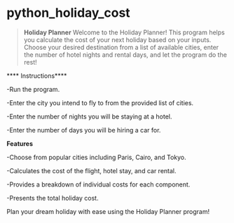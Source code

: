 # python_holiday_cost
> ****Holiday Planner****
Welcome to the Holiday Planner! This program helps you calculate the cost of your next holiday based on your inputs. Choose your desired destination from a list of available cities, enter the number of hotel nights and rental days, and let the program do the rest!

**** Instructions****

-Run the program.

-Enter the city you intend to fly to from the provided list of cities.

-Enter the number of nights you will be staying at a hotel.

-Enter the number of days you will be hiring a car for.

 **Features**

-Choose from popular cities including Paris, Cairo, and Tokyo.

-Calculates the cost of the flight, hotel stay, and car rental.

-Provides a breakdown of individual costs for each component.

-Presents the total holiday cost.

Plan your dream holiday with ease using the Holiday Planner program!
